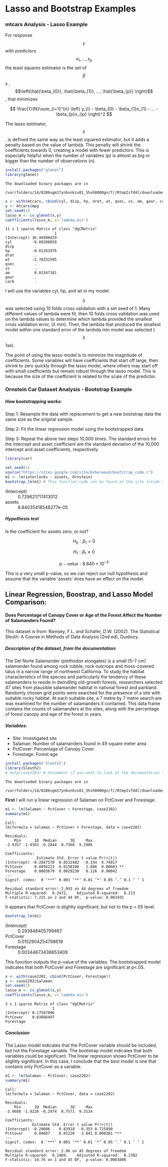 # Lasso and Bootstrap Examples

### mtcars Analysis - Lasso Example
For response $$y$$ with predictors $$x_{1},...,x_{p}$$ the least squares estimator is the set of $$\beta$$s ,$$\left(\hat{\beta_{0}}, \hat{\beta_{1}}, ..., \hat{\beta_{p}} \right)$$, that minimizes

$$
\frac{1}{N}\sum_{i=1}^{n} \left( y_{i} - \beta_{0} - \beta_{1}x_{1} - ... - \beta_{p}x_{ip} \right)^2
$$

The lasso estimator, $$\lambda$$, is defined the same way as the least squared estimator, but it adds a penalty based on the value of lambda. This penalty will shrink the coefficients towards 0, creating a model with fewer predictors. This is especially helpful when the number of variables (p) is almost as big or bigger than the number of observations (n). 


```R
install.packages("glmnet")
library(glmnet)
```

    
    The downloaded binary packages are in
    	/var/folders/14/0286vgm17ynbvnkzv81_5hvh0000gn/T//RtmpIsfd4l/downloaded_packages



```R
x <- with(mtcars, cbind(cyl, disp, hp, drat, wt, qsec, vs, am, gear, carb))
y <- mtcars$mpg
set.seed(1)
lasso_m <- cv.glmnet(x,y)
coefficients(lasso_m, s='lambda.min')
```


    11 x 1 sparse Matrix of class "dgCMatrix"
                          1
    (Intercept) 36.44500429
    cyl         -0.89288058
    disp         .         
    hp          -0.01281976
    drat         .         
    wt          -2.78332595
    qsec         .         
    vs           .         
    am           0.01347181
    gear         .         
    carb         .         


I will use the variables cyl, hp, and wt in my model.

$$\lambda$$ was selected using 10 folds cross validation with a set seed of 1. Many different values of lambda were fit, then 10 folds cross validation was used on the lambda values to determine which lambda provided the smallest cross validation error, ($\lambda$ min). Then, the lambda that produced the smallest model within one standard error of the lambda min model was selected ($$\lambda$$ 1se).

The point of using the lasso model is to minimize the magnitude of coefficients. Some variables will have coefficients that start off large, then shrink to zero quickly through the lasso model, where others may start off with small coefficients but remain robust through the lasso model. This is because the size of the coefficient is related to the scale of the predictor. 

### Ornstein Car Dataset Analysis - Bootstrap Example

##### How bootstrapping works:
Step 1: Resample the data with replacement to get a new bootstrap data the same size as the original sample.

Step 2: Fit the linear regression model using the bootstrapped data.

Step 3: Repeat the above two steps 10,000 times. The standard errors for the intercept and asset coefficient are the standard deviation of the 10,000 intercept and asset coefficients, respectively.


```R
library(car)
```


```R
set.seed(1)
source("https://sites.google.com/site/bsherwood/bootstrap_code.r")
m1 <- lm(interlocks ~ assets, Ornstein)
bootstrap_lm(m1) # This function code can be found at the site inside the source function
```


<dl class=dl-horizontal>
	<dt>(Intercept)</dt>
		<dd>0.729621717413012</dd>
	<dt>assets</dt>
		<dd>8.84035418548277e-05</dd>
</dl>



##### Hypothesis test

Is the coefficient for assets zero, or not?

$$H_{0}: \beta_{1} = 0$$

$$H_{1}: \beta_{1} \neq 0$$

$$p-value: 8.840 \times 10^{-5}$$

This is a very small p-value, so we can reject our null hypothesis and assume that the variable ‘assets’ does have an effect on the model.  

## Linear Regression, Boostrap, and Lasso Model Comparison: 

#### Does Percentage of Canopy Cover or Age of the Forest Affect the Number of Salamanders Found?

This dataset is from: Ramsey, F.L. and Schafer, D.W. (2002). The Statistical Sleuth: A Course in Methods of Data Analysis (2nd ed), Duxbury. 

##### Description of the dataset, from the documentation:
The Del Norte Salamander (plethodon elongates) is a small (5–7 cm) salamander found among rock rubble, rock outcrops and moss-covered talus in a narrow range of northwest California. To study the habitat characteristics of the species and particularly the tendency of these salamanders to reside in dwindling old-growth forests, researchers selected 47 sites from plausible salamander habitat in national forest and parkland. Randomly chosen grid points were searched for the presence of a site with suitable rocky habitat. At each suitable site, a 7 metre by 7 metre search are was examined for the number of salamanders it contained. This data frame contains the counts of salamanders at the sites, along with the percentage of forest canopy and age of the forest in years. 

##### Variables:
* Site: Investigated site
* Salaman: Number of salamanders found in 49 square meter area
* PctCover: Percentage of Canopy Cover
* Forestage: Forest age


```R
install.packages('Sleuth2')
library(Sleuth2)
# help(case2202) # Uncomment if you want to look at the documentation for this data
```

    
    The downloaded binary packages are in
    	/var/folders/14/0286vgm17ynbvnkzv81_5hvh0000gn/T//RtmpIsfd4l/downloaded_packages


**First** I will run a linear regression of Salaman on PctCover and Forestage.


```R
m1 <- lm(Salaman ~ PctCover + Forestage, case2202)
summary(m1)
```


    
    Call:
    lm(formula = Salaman ~ PctCover + Forestage, data = case2202)
    
    Residuals:
        Min      1Q  Median      3Q     Max 
    -3.9357 -1.9303 -0.2844  0.7568  9.2906 
    
    Coefficients:
                  Estimate Std. Error t value Pr(>|t|)   
    (Intercept) -0.2847570  0.8532482  -0.334  0.74017   
    PctCover     0.0456223  0.0158100   2.886  0.00603 **
    Forestage    0.0003679  0.0029230   0.126  0.90042   
    ---
    Signif. codes:  0 ‘***’ 0.001 ‘**’ 0.01 ‘*’ 0.05 ‘.’ 0.1 ‘ ’ 1
    
    Residual standard error: 2.993 on 44 degrees of freedom
    Multiple R-squared:  0.2472,	Adjusted R-squared:  0.213 
    F-statistic: 7.225 on 2 and 44 DF,  p-value: 0.001935



It appears that PctCover is slightly significant, but not to the p <.05 level. 


```R
bootstrap_lm(m1)
```


<dl class=dl-horizontal>
	<dt>(Intercept)</dt>
		<dd>0.293848405799467</dd>
	<dt>PctCover</dt>
		<dd>0.0152904254798619</dd>
	<dt>Forestage</dt>
		<dd>0.00344673436653409</dd>
</dl>



This function outputs the p-value of the variables. The bootstrapped model indicates that both PctCover and Forestage are significant at p<.05. 


```R
x <- with(case2202, cbind(PctCover, Forestage))
y <- case2202$Salaman
set.seed(1)
lasso_m <- cv.glmnet(x,y)
coefficients(lasso_m, s='lambda.min')
```


    3 x 1 sparse Matrix of class "dgCMatrix"
                         1
    (Intercept) 0.17587896
    PctCover    0.03886497
    Forestage   .         


##### Conclusion

The Lasso model indicates that the PctCover variable should be included, but not the Forestage variable. The bootstrap model indicates that both variables could be siginficant. The linear regression shows PctCover to be slightly significant. In this case, I conclude that the best model is one that contains only PctCover as a variable.  


```R
m1 <- lm(Salaman ~ PctCover, case2202)
summary(m1)
```


    
    Call:
    lm(formula = Salaman ~ PctCover, data = case2202)
    
    Residuals:
        Min      1Q  Median      3Q     Max 
    -3.9688 -1.9220 -0.2974  0.7571  9.3124 
    
    Coefficients:
                Estimate Std. Error t value Pr(>|t|)    
    (Intercept) -0.29606    0.83918  -0.353 0.725890    
    PctCover     0.04687    0.01220   3.841 0.000381 ***
    ---
    Signif. codes:  0 ‘***’ 0.001 ‘**’ 0.01 ‘*’ 0.05 ‘.’ 0.1 ‘ ’ 1
    
    Residual standard error: 2.96 on 45 degrees of freedom
    Multiple R-squared:  0.2469,	Adjusted R-squared:  0.2302 
    F-statistic: 14.76 on 1 and 45 DF,  p-value: 0.0003806


